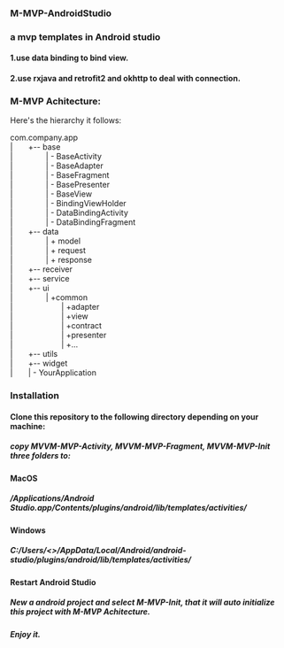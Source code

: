### M-MVP-AndroidStudio
### a mvp templates in Android studio

#### 1.use data binding to bind view.

#### 2.use rxjava and retrofit2 and okhttp to deal with connection.

### M-MVP Achitecture:
Here's the hierarchy it follows:

com.company.app</br>
    |&emsp;&emsp;+-- base</br>
    |&emsp;&emsp;&emsp;&emsp;       |	- BaseActivity</br>
    |&emsp;&emsp;&emsp;&emsp;	    |	- BaseAdapter</br>
    |&emsp;&emsp;&emsp;&emsp;   	|	- BaseFragment</br>
    |&emsp;&emsp;&emsp;&emsp;   	|	- BasePresenter</br>
    |&emsp;&emsp;&emsp;&emsp;   	|	- BaseView</br>
    |&emsp;&emsp;&emsp;&emsp;   	|	- BindingViewHolder</br>
    |&emsp;&emsp;&emsp;&emsp;   	|	- DataBindingActivity</br>
    |&emsp;&emsp;&emsp;&emsp;   	|	- DataBindingFragment</br>
    |&emsp;&emsp;+-- data</br>
    |&emsp;&emsp;&emsp;&emsp;    |	+ model</br>
	|&emsp;&emsp;&emsp;&emsp;    |	+ request</br>
	|&emsp;&emsp;&emsp;&emsp;    |  + response</br>
    |&emsp;&emsp;+-- receiver</br>
	|&emsp;&emsp;+-- service</br>
	|&emsp;&emsp;+-- ui</br>
    |&emsp;&emsp;&emsp;&emsp;	|	+common</br>
	|&emsp;&emsp;&emsp;&emsp;&emsp;&emsp;	    |	+adapter</br>
    |&emsp;&emsp;&emsp;&emsp;&emsp;&emsp;	    |   +view</br>
	|&emsp;&emsp;&emsp;&emsp;&emsp;&emsp;    	|	+contract</br>
	|&emsp;&emsp;&emsp;&emsp;&emsp;&emsp;    	|	+presenter</br>
	|&emsp;&emsp;&emsp;&emsp;&emsp;&emsp;    	|   	+...</br>
	|&emsp;&emsp;+-- utils</br>
	|&emsp;&emsp;+-- widget</br>
	|&emsp;&emsp;| - YourApplication</br>


### Installation

#### Clone this repository to the following directory depending on your machine:  
##### copy MVVM-MVP-Activity, MVVM-MVP-Fragment, MVVM-MVP-Init three folders to:
#### MacOS
##### /Applications/Android Studio.app/Contents/plugins/android/lib/templates/activities/

#### Windows
##### C:/Users/<<username>>/AppData/Local/Android/android-studio/plugins/android/lib/templates/activities/

#### Restart Android Studio
##### New a android project and select M-MVP-Init, that it will auto initialize this project with M-MVP Achitecture.
##### Enjoy it.
